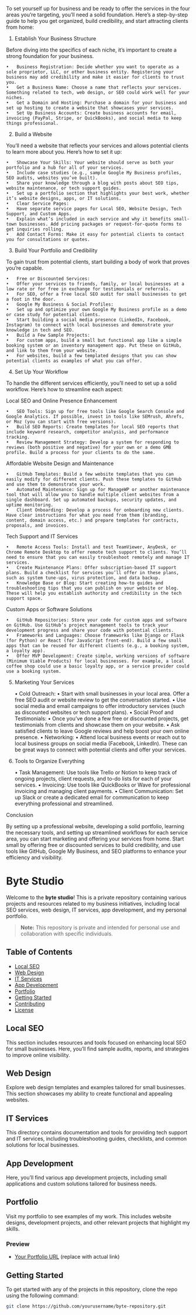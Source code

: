 To set yourself up for business and be ready to offer the services in the four areas you’re targeting, you’ll need a solid foundation. Here’s a step-by-step guide to help you get organized, build credibility, and start attracting clients from home:

1. Establish Your Business Structure

Before diving into the specifics of each niche, it’s important to create a strong foundation for your business.

	•	Business Registration: Decide whether you want to operate as a sole proprietor, LLC, or other business entity. Registering your business may add credibility and make it easier for clients to trust you.
	•	Get a Business Name: Choose a name that reflects your services. Something related to tech, web design, or SEO could work well for your niches.
	•	Get a Domain and Hosting: Purchase a domain for your business and set up hosting to create a website that showcases your services.
	•	Set Up Business Accounts: Create business accounts for email, invoicing (PayPal, Stripe, or QuickBooks), and social media to keep things professional.

2. Build a Website

You’ll need a website that reflects your services and allows potential clients to learn more about you. Here’s how to set it up:

	•	Showcase Your Skills: Your website should serve as both your portfolio and a hub for all of your services.
	•	Include case studies (e.g., sample Google My Business profiles, SEO audits, websites you’ve built).
	•	Share your knowledge through a blog with posts about SEO tips, website maintenance, or tech support guides.
	•	Set up a portfolio section that highlights your best work, whether it’s website designs, apps, or IT solutions.
	•	Clear Service Pages:
	•	Have separate service pages for Local SEO, Website Design, Tech Support, and Custom Apps.
	•	Explain what’s included in each service and why it benefits small-town businesses. Add pricing packages or request-for-quote forms to get inquiries rolling.
	•	Add Contact Forms: Make it easy for potential clients to contact you for consultations or quotes.

3. Build Your Portfolio and Credibility

To gain trust from potential clients, start building a body of work that proves you’re capable.

	•	Free or Discounted Services:
	•	Offer your services to friends, family, or local businesses at a low rate or for free in exchange for testimonials or referrals.
	•	For SEO, offer a free local SEO audit for small businesses to get a foot in the door.
	•	Google My Business & Social Profiles:
	•	Set up and optimize your own Google My Business profile as a demo or case study for potential clients.
	•	Start building a social media presence (LinkedIn, Facebook, Instagram) to connect with local businesses and demonstrate your knowledge in tech and SEO.
	•	Build a Few Sample Projects:
	•	For custom apps, build a small but functional app like a simple booking system or an inventory management app. Put these on GitHub, and link to them from your website.
	•	For websites, build a few templated designs that you can show potential clients as examples of what you can offer.

4. Set Up Your Workflow

To handle the different services efficiently, you’ll need to set up a solid workflow. Here’s how to streamline each aspect:

Local SEO and Online Presence Enhancement

	•	SEO Tools: Sign up for free tools like Google Search Console and Google Analytics. If possible, invest in tools like SEMrush, Ahrefs, or Moz (you can start with free versions).
	•	Build SEO Reports: Create templates for local SEO reports that include keyword research, competitor analysis, and performance tracking.
	•	Review Management Strategy: Develop a system for responding to reviews (both positive and negative) for your own or a demo GMB profile. Build a process for your clients to do the same.

Affordable Website Design and Maintenance

	•	GitHub Templates: Build a few website templates that you can easily modify for different clients. Push these templates to GitHub and use them to demonstrate your work.
	•	Automated Maintenance: Sign up for ManageWP or another maintenance tool that will allow you to handle multiple client websites from a single dashboard. Set up automated backups, security updates, and uptime monitoring.
	•	Client Onboarding: Develop a process for onboarding new clients. Have clear instructions for what you need from them (branding, content, domain access, etc.) and prepare templates for contracts, proposals, and invoices.

Tech Support and IT Services

	•	Remote Access Tools: Install and test TeamViewer, AnyDesk, or Chrome Remote Desktop to offer remote tech support to clients. You’ll need to ensure that you can easily troubleshoot remotely and manage IT services.
	•	Create Maintenance Plans: Offer subscription-based IT support plans. Build a checklist for services you’ll offer in these plans, such as system tune-ups, virus protection, and data backup.
	•	Knowledge Base or Blog: Start creating how-to guides and troubleshooting tips that you can publish on your website or blog. These will help you establish authority and credibility in the tech support space.

Custom Apps or Software Solutions

	•	GitHub Repositories: Store your code for custom apps and software on GitHub. Use GitHub’s project management tools to track your development progress and share your code with potential clients.
	•	Frameworks and Languages: Choose frameworks like Django or Flask (for Python) or React (for JavaScript front-end). Build a few small apps that can be reused for different clients (e.g., a booking system, a loyalty app).
	•	Offer MVP Development: Create simple, working versions of software (Minimum Viable Products) for local businesses. For example, a local coffee shop could use a basic loyalty app, or a service provider could use a booking system.

5. Marketing Your Services

	•	Cold Outreach:
	•	Start with small businesses in your local area. Offer a free SEO audit or website review to get the conversation started.
	•	Use social media and email campaigns to offer introductory services (such as discounted websites or tech support plans).
	•	Social Proof and Testimonials:
	•	Once you’ve done a few free or discounted projects, get testimonials from clients and showcase them on your website.
	•	Ask satisfied clients to leave Google reviews and help boost your own online presence.
	•	Networking:
	•	Attend local business events or reach out to local business groups on social media (Facebook, LinkedIn). These can be great ways to connect with potential clients and offer your services.

6. Tools to Organize Everything

	•	Task Management: Use tools like Trello or Notion to keep track of ongoing projects, client requests, and to-do lists for each of your services.
	•	Invoicing: Use tools like QuickBooks or Wave for professional invoicing and managing client payments.
	•	Client Communication: Set up Slack or create a dedicated email for communication to keep everything professional and streamlined.

Conclusion

By setting up a professional website, developing a solid portfolio, learning the necessary tools, and setting up streamlined workflows for each service area, you can start marketing and offering your services from home. Start small by offering free or discounted services to build credibility, and use tools like GitHub, Google My Business, and SEO platforms to enhance your efficiency and visibility.

# Byte Studio

Welcome to the **byte studio**! This is a private repository containing various projects and resources related to my business initiatives, including local SEO services, web design, IT services, app development, and my personal portfolio.

> **Note:** This repository is private and intended for personal use and collaboration with specific individuals.

## Table of Contents

- [Local SEO](#local-seo)
- [Web Design](#web-design)
- [IT Services](#it-services)
- [App Development](#app-development)
- [Portfolio](#portfolio)
- [Getting Started](#getting-started)
- [Contributing](#contributing)
- [License](#license)

## Local SEO

This section includes resources and tools focused on enhancing local SEO for small businesses. Here, you’ll find sample audits, reports, and strategies to improve online visibility.

## Web Design

Explore web design templates and examples tailored for small businesses. This section showcases my ability to create functional and appealing websites.

## IT Services

This directory contains documentation and tools for providing tech support and IT services, including troubleshooting guides, checklists, and common solutions for local businesses.

## App Development

Here, you’ll find various app development projects, including small applications and custom solutions tailored for business needs.

## Portfolio

Visit my portfolio to see examples of my work. This includes website designs, development projects, and other relevant projects that highlight my skills.

### Preview

- [Your Portfolio URL](https://your-portfolio-url.com) (replace with actual link)

## Getting Started

To get started with any of the projects in this repository, clone the repo using the following command:

```bash
git clone https://github.com/yourusername/byte-repository.git
